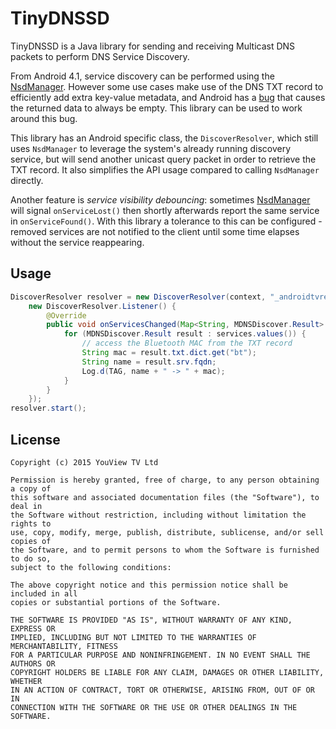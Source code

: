 TinyDNSSD
=========

TinyDNSSD is a Java library for sending and receiving Multicast DNS packets to perform DNS Service
Discovery.

From Android 4.1, service discovery can be performed using the [NsdManager]. However some use cases
make use of the DNS TXT record to efficiently add extra key-value metadata, and Android has a
[bug] that causes the returned data to always be empty. This library can be used to work around this bug.

This library has an Android specific class, the `DiscoverResolver`, which still uses `NsdManager` to
leverage the system's already running discovery service, but will send another unicast query packet
in order to retrieve the TXT record. It also simplifies the API usage compared to calling `NsdManager`
directly.

Another feature is _service visibility debouncing_: sometimes [NsdManager] will signal
`onServiceLost()` then shortly afterwards report the same service in `onServiceFound()`. With this
library a tolerance to this can be configured - removed services are not notified to the client
until some time elapses without the service reappearing.

Usage
-----

```java
DiscoverResolver resolver = new DiscoverResolver(context, "_androidtvremote._tcp",
    new DiscoverResolver.Listener() {
        @Override
        public void onServicesChanged(Map<String, MDNSDiscover.Result> services) {
            for (MDNSDiscover.Result result : services.values()) {
                // access the Bluetooth MAC from the TXT record
                String mac = result.txt.dict.get("bt");
                String name = result.srv.fqdn;
                Log.d(TAG, name + " -> " + mac);
            }
        }
    });
resolver.start();
```

License
-------

    Copyright (c) 2015 YouView TV Ltd
    
    Permission is hereby granted, free of charge, to any person obtaining a copy of
    this software and associated documentation files (the "Software"), to deal in
    the Software without restriction, including without limitation the rights to
    use, copy, modify, merge, publish, distribute, sublicense, and/or sell copies of
    the Software, and to permit persons to whom the Software is furnished to do so,
    subject to the following conditions:
    
    The above copyright notice and this permission notice shall be included in all
    copies or substantial portions of the Software.
    
    THE SOFTWARE IS PROVIDED "AS IS", WITHOUT WARRANTY OF ANY KIND, EXPRESS OR
    IMPLIED, INCLUDING BUT NOT LIMITED TO THE WARRANTIES OF MERCHANTABILITY, FITNESS
    FOR A PARTICULAR PURPOSE AND NONINFRINGEMENT. IN NO EVENT SHALL THE AUTHORS OR
    COPYRIGHT HOLDERS BE LIABLE FOR ANY CLAIM, DAMAGES OR OTHER LIABILITY, WHETHER
    IN AN ACTION OF CONTRACT, TORT OR OTHERWISE, ARISING FROM, OUT OF OR IN
    CONNECTION WITH THE SOFTWARE OR THE USE OR OTHER DEALINGS IN THE SOFTWARE.

[bug]: https://code.google.com/p/android/issues/detail?id=136099
[NsdManager]: http://developer.android.com/reference/android/net/nsd/NsdManager.html